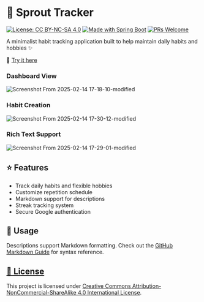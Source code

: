 # 🌱 Sprout Tracker

[![License: CC BY-NC-SA 4.0](https://img.shields.io/badge/License-CC%20BY--NC--SA%204.0-lightgrey.svg)](https://creativecommons.org/licenses/by-nc-sa/4.0/)
[![Made with Spring Boot](https://img.shields.io/badge/Made%20with-Spring%20Boot-green.svg)](https://spring.io/projects/spring-boot)
[![PRs Welcome](https://img.shields.io/badge/PRs-welcome-brightgreen.svg)](http://makeapullrequest.com)

A minimalist habit tracking application built to help maintain daily habits and hobbies ✨


🔗 [Try it here](https://habit.simmacococchiaro.com)

### Dashboard View
![Screenshot From 2025-02-14 17-18-10-modified](https://github.com/user-attachments/assets/d85fe608-0453-4772-9505-bcf0f6aa3b32)

### Habit Creation
![Screenshot From 2025-02-14 17-30-12-modified](https://github.com/user-attachments/assets/848beebc-c007-4762-8530-81de485ca840)

### Rich Text Support
![Screenshot From 2025-02-14 17-29-01-modified](https://github.com/user-attachments/assets/65dd8263-0d70-4ab7-ab5d-07c3937f8244)

## ⭐ Features
- Track daily habits and flexible hobbies
- Customize repetition schedule
- Markdown support for descriptions
- Streak tracking system
- Secure Google authentication

## 📝 Usage
Descriptions support Markdown formatting. Check out the [GitHub Markdown Guide](https://docs.github.com/en/get-started/writing-on-github/getting-started-with-writing-and-formatting-on-github/basic-writing-and-formatting-syntax) for syntax reference.

## [📜 License](pplx://action/followup)
This project is licensed under [Creative Commons Attribution-NonCommercial-ShareAlike 4.0 International License](https://creativecommons.org/licenses/by-nc-sa/4.0/).
